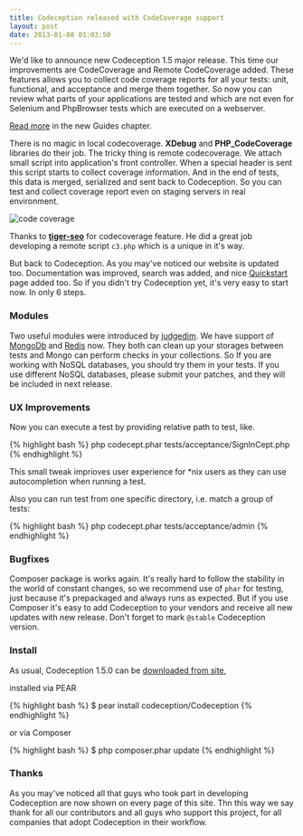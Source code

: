 ```yaml
---
title: Codeception released with CodeCoverage support
layout: post
date: 2013-01-08 01:03:50
---
```


We'd like to announce new Codeception 1.5 major release. This time our improvements are CodeCoverage and Remote CodeCoverage added. These features allows you to collect code coverage reports for all your tests: unit, functional, and acceptance and merge them together. So now you can review what parts of your applications are tested and which are not even for Selenium and PhpBrowser tests which are executed on a webserver.

[Read more](https://codeception.com/docs/11-CodeCoverage) in the new Guides chapter.

There is no magic in local codecoverage. **XDebug** and **PHP_CodeCoverage** libraries do their job. The tricky thing is remote codecoverage. We attach small script into application's front controller. When a special header is sent this script starts to collect coverage information. And in the end of tests, this data is merged, serialized and sent back to Codeception. So you can test and collect coverage report even on staging servers in real environment.

![code coverage](https://codeception.com/images/coverage.png)

Thanks to **[tiger-seo](https://github.com/tiger-seo)** for codecoverage feature. He did a great job developing a remote script `c3.php` which is a unique in it's way.

But back to Codeception. As you may've noticed our website is updated too. Documentation was improved, search was added, and nice [Quickstart](https://codeception.com/quickstart) page added too. So if you didn't try Codeception yet, it's very easy to start now. In only 6 steps.

### Modules

Two useful modules were introduced by [judgedim](https://github.com/judgedim). We have support of [MongoDb](https://codeception.com/docs/modules/MongoDb) and [Redis](https://codeception.com/docs/modules/Redis) now. They both can clean up your storages between tests and Mongo can perform checks in your collections. So If you are working with NoSQL databases, you should try them in your tests. If you use different NoSQL databases, please submit your patches, and they will be included in next release. 

### UX Improvements

Now you can execute a test by providing relative path to test, like.

{% highlight bash %}
php codecept.phar tests/acceptance/SignInCept.php
{% endhighlight %}

This small tweak imprioves user experience for *nix users as they can use autocompletion when running a test.

 Also you can run test from one specific directory, i.e. match a group of tests:

{% highlight bash %}
php codecept.phar tests/acceptance/admin
{% endhighlight %}

### Bugfixes

Composer package is works again. It's really hard to follow the stability in the world of constant changes, so we recommend use of `phar` for testing, just because it's prepackaged and always runs as expected. But if you use Composer it's easy to add Codeception to your vendors and receive all new updates with new release. Don't forget to mark `@stable` Codeception version.

### Install

As usual, Codeception 1.5.0 can be [downloaded from site](https://codeception.com/thanks.html),

installed via PEAR

{% highlight bash %}
$ pear install codeception/Codeception
{% endhighlight %}

or via Composer

{% highlight bash %}
$ php composer.phar update
{% endhighlight %}

### Thanks

As you may've noticed all that guys who took part in developing Codeception are now shown on every page of this site. Thn this way we say thank for all our contributors and all guys who support this project, for all companies that adopt Codeception in their workflow. 